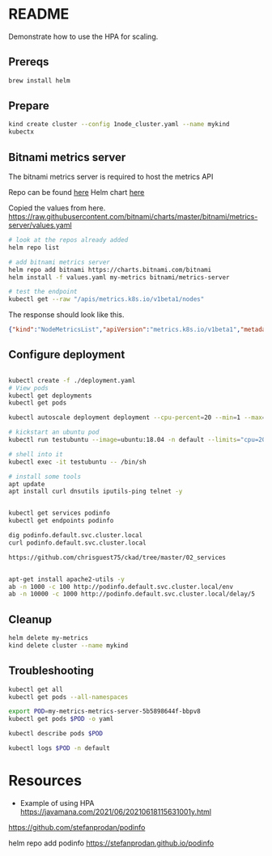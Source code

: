 # README
Demonstrate how to use the HPA for scaling.

## Prereqs
```sh
brew install helm   
```
## Prepare
```sh
kind create cluster --config 1node_cluster.yaml --name mykind
kubectx
```

## Bitnami metrics server
The bitnami metrics server is required to host the metrics API

Repo can be found [here](https://github.com/kubernetes-sigs/metrics-server/tree/master/charts/metrics-server)
Helm chart [here](https://artifacthub.io/packages/helm/bitnami/metrics-server)

Copied the values from here. 
https://raw.githubusercontent.com/bitnami/charts/master/bitnami/metrics-server/values.yaml

```sh
# look at the repos already added
helm repo list 

# add bitnami metrics server
helm repo add bitnami https://charts.bitnami.com/bitnami
helm install -f values.yaml my-metrics bitnami/metrics-server
```

```sh
# test the endpoint
kubectl get --raw "/apis/metrics.k8s.io/v1beta1/nodes"
```

The response should look like this.
```json
{"kind":"NodeMetricsList","apiVersion":"metrics.k8s.io/v1beta1","metadata":{},"items":[{"metadata":{"name":"mykind-control-plane","creationTimestamp":"2021-09-23T08:37:37Z","labels":{"beta.kubernetes.io/arch":"amd64","beta.kubernetes.io/os":"linux","kubernetes.io/arch":"amd64","kubernetes.io/hostname":"mykind-control-plane","kubernetes.io/os":"linux","node-role.kubernetes.io/control-plane":"","node-role.kubernetes.io/master":"","node.kubernetes.io/exclude-from-external-load-balancers":""}},"timestamp":"2021-09-23T08:36:45Z","window":"51s","usage":{"cpu":"277712796n","memory":"693412Ki"}},{"metadata":{"name":"mykind-worker","creationTimestamp":"2021-09-23T08:37:37Z","labels":{"beta.kubernetes.io/arch":"amd64","beta.kubernetes.io/os":"linux","kubernetes.io/arch":"amd64","kubernetes.io/hostname":"mykind-worker","kubernetes.io/os":"linux"}},"timestamp":"2021-09-23T08:36:49Z","window":"1m0s","usage":{"cpu":"93433003n","memory":"323568Ki"}}]}
```


## Configure deployment
```sh

kubectl create -f ./deployment.yaml
# View pods
kubectl get deployments 
kubectl get pods

kubectl autoscale deployment deployment --cpu-percent=20 --min=1 --max=10 

# kickstart an ubuntu pod
kubectl run testubuntu --image=ubuntu:18.04 -n default --limits="cpu=200m,memory=512Mi" --restart=Never -- /bin/sh -c "sleep 10000"

# shell into it
kubectl exec -it testubuntu -- /bin/sh

# install some tools
apt update
apt install curl dnsutils iputils-ping telnet -y 


kubectl get services podinfo
kubectl get endpoints podinfo

dig podinfo.default.svc.cluster.local 
curl podinfo.default.svc.cluster.local

https://github.com/chrisguest75/ckad/tree/master/02_services


apt-get install apache2-utils -y
ab -n 1000 -c 100 http://podinfo.default.svc.cluster.local/env
ab -n 10000 -c 1000 http://podinfo.default.svc.cluster.local/delay/5

```

## Cleanup
```sh
helm delete my-metrics  
kind delete cluster --name mykind 
```

## Troubleshooting
```sh
kubectl get all
kubectl get pods --all-namespaces        

export POD=my-metrics-metrics-server-5b5898644f-bbpv8 
kubectl get pods $POD -o yaml

kubectl describe pods $POD

kubectl logs $POD -n default
```

# Resources 
* Example of using HPA
 https://javamana.com/2021/06/20210618115631001y.html

https://github.com/stefanprodan/podinfo

 helm repo add podinfo https://stefanprodan.github.io/podinfo
